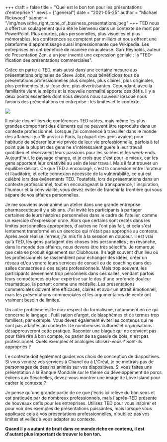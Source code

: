 +++
draft = false
title = "Quel est le bon ton pour les présentations d'entreprise ?"
news = ["general"]
date = "2021-05-25"
author = "Michael Rickwood"
banner = "/img/news/the_right_tone_of_business_presentations.jpeg"
+++
TED nous a offert un soulagement qui a été le bienvenu dans un contexte de mort par PowerPoint. Plus courtes, plus personnelles, plus visuelles et plus mémorables, les conférences se comptent par milliers et nous offrent une plateforme d'apprentissage aussi impressionnante que Wikipedia. Les entreprises en ont bénéficié de manière miraculeuse. Garr Reynolds, auteur de Presentation Zen, a un jour inventé une expression géniale : la "TED-ification des présentations commerciales". 

Grâce en partie à TED, mais aussi dans une certaine mesure aux présentations originales de Steve Jobs, nous bénéficions tous de présentations professionnelles plus simples, plus claires, plus originales, plus pertinentes et, si j'ose dire, plus divertissantes. Cependant, avec la familiarité vient le mépris et la nouvelle normalité apporte des défis. Il y a deux points essentiels dont nous devons nous souvenir lorsque nous faisons des présentations en entreprise : les limites et le contexte. 

![](/img/news/the_right_tone_of_business_presentations.jpeg)

Il existe des milliers de conférences TED ratées, mais même les plus grandes comportent des éléments qui ne peuvent être reproduits dans un contexte professionnel. Lorsque j'ai commencé à travailler dans le monde des affaires il y a 15 ans ici à Paris, la plupart des gens avaient pour habitude de séparer leur vie privée de leur vie professionnelle, parfois à tel point que la plupart des gens ne s'intéressaient guère à leur travail quotidien et réservaient leurs passions pour les soirées et les week-ends. Aujourd'hui, le paysage change, et je crois que c'est pour le mieux, car les gens apportent leur créativité au sein de leur travail. Mais il faut trouver un équilibre délicat. Ce que TED a encouragé, c'est la connexion entre l'orateur et l’auditoire, et cette connexion nécessite de la vulnérabilité, ce qui est célébré lors des événements TED. Toutefois, lors de présentations dans un contexte professionnel, tout en encourageant la transparence, l'inspiration, l'humour et la convivialité, vous devez éviter de franchir la frontière qui vous sépare de vos affaires personnelles.

Je me souviens avoir animé un atelier dans une grande entreprise pharmaceutique il y a six ans. J'ai invité les participants à partager certaines de leurs histoires personnelles dans le cadre de l'atelier, comme un exercice d'expression orale. Alors que certains sont restés dans les limites personnelles appropriées, d'autres ne l'ont pas fait, et cela s'est lentement transformé en un exercice qui n'était pas approprié au contexte. Après avoir réalisé l'erreur, j'ai mis fin à la session en douceur. Il est vrai qu'à TED, les gens partagent des choses très personnelles ; en revanche, dans le monde des affaires, nous devons être très sélectifs. Je remarque que cela se produit également sur Clubhouse. Il s'agit souvent d'un lieu où les professionnels se rassemblent pour échanger des idées, créer un réseau et/ou vendre leurs services de conseil ou de coaching dans des salles consacrées à des sujets professionnels. Mais trop souvent, les participants deviennent trop personnels dans ces salles, vendant parfois leurs compétences ou leur expertise sur le dos d'une profonde douleur traumatique, la portant comme une médaille. Les présentations commerciales doivent être efficaces, claires et avoir un attrait émotionnel, mais les présentations commerciales et les argumentaires de vente ont vraiment besoin de limites. 

Un autre problème est le non-respect du formalisme, notamment en ce qui concerne le langage : l'utilisation d'argot, de blasphèmes et de termes trop familiers, par exemple. Vous devez également éviter les contenus qui ne sont pas adaptés au contexte. De nombreuses cultures et organisations désapprouveront cette pratique. Raconter une blague qui ne convient pas pour faire rire à bon compte, ou parler de sa gueule de bois, n'est pas professionnel. Quels exemples et analogies utilisez-vous ? Sont-ils appropriés ? 

Le contexte doit également guider vos choix de conception de diapositives. Si vous vendez vos services à Chanel ou à L'Oréal, je ne mettrais pas de personnages de dessins animés sur vos diapositives. Si vous faites une présentation à la Banque Mondiale sur le thème du développement de parcs éoliens aux Seychelles, devez-vous montrer une image de Love Island pour cadrer le contexte ? 

Je pense qu'une grande partie de ce que j'écris ici relève du bon sens et est pratiquée par de nombreux professionnels, mais l'après-TED présente de nouveaux défis pour les entreprises. Utilisez TED pour vous inspirer et pour voir des exemples de présentations puissantes, mais lorsque vous appliquez cela à vos présentations professionnelles, n'oubliez pas vos limites et veillez à vous adapter au contexte.

**Quand il y a autant de bruit dans ce monde riche en contenu, il est d'autant plus important de trouver le bon ton.**